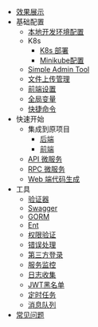 * [效果展示](simple-admin/zh-cn/docs/screenshot.md)
* 基础配置
  * [本地开发环境配置](simple-admin/zh-cn/docs/env_setting.md)
  * K8s
    * [K8s 部署](simple-admin/zh-cn/docs/k8s-deploy.md)
    * [Minikube配置](simple-admin/zh-cn/docs/minikube.md)
  * [Simple Admin Tool](simple-admin/zh-cn/docs/simple-admin-tools.md)
  * [文件上传管理](/simple-admin/zh-cn/docs/file_manager.md)
  * [前端设置](/simple-admin/zh-cn/docs/web-setting.md)
  * [全局变量](/simple-admin/zh-cn/docs/global_vars.md)
  * [快捷命令](/simple-admin/zh-cn/docs/quickcmd.md)
* 快速开始
  * 集成到原项目
    * [后端](simple-admin/zh-cn/docs/quick_develop_example.md)
    * [前端](simple-admin/zh-cn/docs/web_develop_example.md)
  * [API 微服务](simple-admin/zh-cn/docs/api_example.md)
  * [RPC 微服务](simple-admin/zh-cn/docs/rpc_example.md)
  * [Web 端代码生成](simple-admin/zh-cn/docs/web_codegen.md)
* 工具
  * [验证器](/simple-admin/zh-cn/docs/validator.md)
  * [Swagger](simple-admin/zh-cn/docs/swagger.md)
  * [GORM](simple-admin/zh-cn/docs/gorm.md)
  * [Ent](simple-admin/zh-cn/docs/ent.md)
  * [权限验证](simple-admin/zh-cn/docs/authorization.md)
  * [错误处理](simple-admin/zh-cn/docs/error_handling.md)
  * [第三方登录](simple-admin/zh-cn/docs/oauth.md)
  * [服务监控](simple-admin/zh-cn/docs/prometheus.md)
  * [日志收集](simple-admin/zh-cn/docs/log-collection.md)
  * [JWT黑名单](simple-admin/zh-cn/docs/jwt_blacklist.md)
  * [定时任务](simple-admin/zh-cn/docs/cron.md)
  * [消息队列](simple-admin/zh-cn/docs/rocketmq.md)
* [常见问题](simple-admin/zh-cn/docs/FAQ.md) 